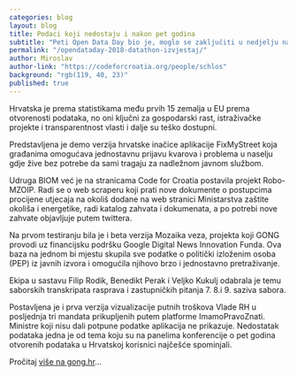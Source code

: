```yaml
---
categories: blog
layout: blog
title: Podaci koji nedostaju i nakon pet godina
subtitle: "Peti Open Data Day bio je, moglo se zaključiti u nedjelju nakon vikend datathona, jedan od najproduktivnijih do sada"
permalink: "/opendataday-2018-datathon-izvjestaj/"
author: Miroslav
author-link: "https://codeforcroatia.org/people/schlos"
background: "rgb(119, 40, 23)"
published: true
---
```


Hrvatska je prema statistikama među prvih 15 zemalja u EU prema otvorenosti podataka, no oni ključni za gospodarski rast, istraživačke projekte i transparentnost vlasti i dalje su teško dostupni.

Predstavljena je demo verzija hrvatske inačice aplikacije FixMyStreet koja građanima omogućava jednostavnu prijavu kvarova i problema u naselju gdje žive bez potrebe da sami tragaju za nadležnom javnom službom.

Udruga BIOM već je na stranicama Code for Croatia postavila projekt Robo-MZOIP. Radi se o web scraperu koji prati nove dokumente o postupcima procijene utjecaja na okoliš dodane na web stranici Ministarstva zaštite okoliša i energetike, radi katalog zahvata i dokumenata, a po potrebi nove zahvate objavljuje putem twittera.

Na prvom testiranju bila je i beta verzija Mozaika veza, projekta koji GONG provodi uz financijsku podršku Google Digital News Innovation Funda. Ova baza na jednom bi mjestu skupila sve podatke o politički izloženim osoba (PEP) iz javnih izvora i omogućila njihovo brzo i jednostavno pretraživanje.

Ekipa u sastavu Filip Rodik, Benedikt Perak i Veljko Kukulj odabrala je temu saborskih transkripata rasprava i zastupničkih pitanja 7. 8.i 9. saziva sabora.

Postavljena je i prva verzija vizualizacije putnih troškova Vlade RH u posljednja tri mandata prikupljenih putem platforme ImamoPravoZnati. Ministre koji nisu dali potpune podatke aplikacija ne prikazuje. Nedostatak podataka jedna je od tema koju su na panelima konferencije o pet godina otvorenih podataka u Hrvatskoj korisnici najčešće spominjali.

Pročitaj [više na gong.hr](https://www.gong.hr/hr/dobra-vladavina/podaci-koji-nedostaju-i-nakon-pet-godina/)...